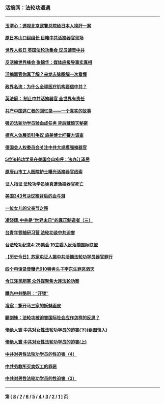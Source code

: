 ### 活摘网：法轮功遭遇
---
#### [玉清心：透视北京武警总院给日本人换肝一案](../../pages/nf5881/n13771978.md?12020430) 
#### [原日本山口组组长 目睹中共活摘器官现场](../../pages/nf5881/n13767360.md?12020430) 
#### [世界人权日 英国法轮功集会 议员谴责中共](../../pages/nf5881/n13431763.md?12020430) 
#### [反活摘世界峰会 张锦华：媒体应报导事实真相](../../pages/nf5881/n13278502.md?12020430) 
#### [活摘器官你真了解？来龙去脉图解一次看懂](../../pages/nf5881/n13013820.md?12020430) 
#### [政界名流：为什么全球医疗机构要信中共？](../../pages/nf5881/n11945479.md?12020430) 
#### [英法庭： 制止中共活摘器官 全世界有责任](../../pages/nf5881/n11330691.md?12020430) 
#### [共产中国逃亡者的回忆录——一个真实的故事](../../pages/nf5881/n10918649.md?12020430) 
#### [强迫法轮功学员验血成任务 背后藏惊天秘密](../../pages/nf5881/n4252384.md?12020430) 
#### [捷克人体展览引争议 旅美博士吁警方调查](../../pages/nf5881/n9429187.md?12020430) 
#### [德国会人权委员会关注中共大规模强摘器官](../../pages/nf5881/n8418950.md?12020430) 
#### [5位法轮功学员在美国会山疾呼：法办江泽民](../../pages/nf5881/n8101519.md?12020430) 
#### [原唐山市工人医院护士曝光活摘器官线索](../../pages/nf5881/n8076384.md?12020430) 
#### [证人指证 法轮功学员徐真遭活摘器官死亡](../../pages/nf5881/n8042467.md?12020430) 
#### [美国343号决议案背后的血与泪](../../pages/nf5881/n8020684.md?12020430) 
#### [一位女儿的父亲节之殇](../../pages/nf5881/n8014122.md?12020430) 
#### [凌晓辉:中共是“世界末日”的真正制造者（三）](../../pages/nf5881/n4210333.md?12020430) 
#### [台青年领袖研习营 法轮功谈中共迫害](../../pages/nf5881/n4141857.md?12020430) 
#### [台法轮功纪念4‧25集会 19立委入反活摘国际联盟](../../pages/nf5881/n4141821.md?12020430) 
#### [【历史今日】苏家屯证人揭中共活摘法轮功学员器官罪行](../../pages/nf5881/n4135912.md?12020430) 
#### [四个电话录音曝光610特务头子李东生罪恶滔天](../../pages/nf5881/n4040060.md?12020430) 
#### [令江泽民胆寒 众外媒聚焦大连法轮功案](../../pages/nf5881/n3932671.md?12020430) 
#### [曝光中共酷刑：“开锁”](../../pages/nf5881/n3889373.md?12020430) 
#### [凌宸：撕开马三家的妖魅画皮](../../pages/nf5881/n3849369.md?12020430) 
#### [郦剑锋：法轮功被迫害国际社会应作怎样的反思？](../../pages/nf5881/n3824560.md?12020430) 
#### [惨绝人寰 中共对女性法轮功学员的迫害(下)(组图慎入)](../../pages/nf5881/n3816285.md?12020430) 
#### [惨绝人寰 中共对女性法轮功学员的迫害(上)](../../pages/nf5881/n3815374.md?12020430) 
#### [中共对男性法轮功学员的性迫害（4）](../../pages/nf5881/n3769144.md?12020430) 
#### [中共劳教所买卖奴工的罪恶](../../pages/nf5881/n3769378.md?12020430) 
#### [中共对男性法轮功学员的性迫害（3）](../../pages/nf5881/n3768231.md?12020430) 

---
#### 第 [ [8](./8.md?12020430) / [7](./7.md?12020430) / [6](./6.md?12020430) / [5](./5.md?12020430) / [4](./4.md?12020430) / [3](./3.md?12020430) / [2](./2.md?12020430) / [1](./1.md?12020430) ] 页
